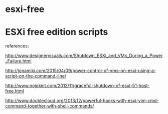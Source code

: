 # esxi-free
# ESXi free edition scripts

references:

http://www.designervisuals.com/Shutdown_ESXi_and_VMs_During_a_Power_Failure.html

http://jonamiki.com/2015/04/09/power-control-of-vms-on-esxi-using-a-script-on-the-command-line/

http://www.nojokeit.com/2012/11/graceful-shutdown-of-esxi-51-host-free.html

http://www.doublecloud.org/2013/12/powerful-hacks-with-esxi-vim-cmd-command-together-with-shell-commands/
